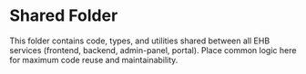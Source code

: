 # Shared Folder

This folder contains code, types, and utilities shared between all EHB services (frontend, backend, admin-panel, portal). Place common logic here for maximum code reuse and maintainability. 